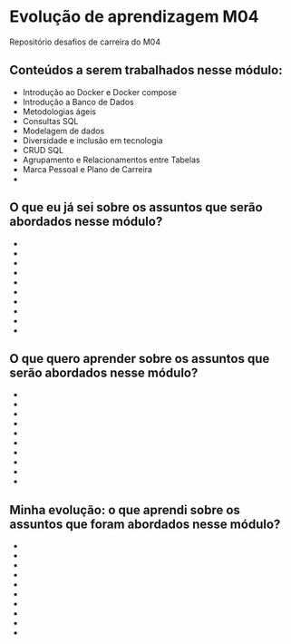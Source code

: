 # Evolução de aprendizagem M04

Repositório desafios de carreira do M04

## Conteúdos a serem trabalhados nesse módulo:

*  Introdução ao Docker e Docker compose
*  Introdução a Banco de Dados
*  Metodologias ágeis
*  Consultas SQL
*  Modelagem de dados
*  Diversidade e inclusão em tecnologia
*  CRUD SQL
*  Agrupamento e Relacionamentos entre Tabelas
*  Marca Pessoal e Plano de Carreira
* 

## O que eu já sei sobre os assuntos que serão abordados nesse módulo?

* 
* 
* 
* 
* 
* 
* 
* 
* 
* 

## O que quero aprender sobre os assuntos que serão abordados nesse módulo?

* 
* 
* 
* 
* 
*  
* 
* 
* 
* 

## Minha evolução: o que aprendi sobre os assuntos que foram abordados nesse módulo?

*  
* 
* 
* 
* 
* 
* 
* 
* 
* 
